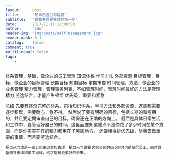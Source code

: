 ```yaml
---
layout:     post
title:      "把自己当公司运营"
subtitle:   "自我管理是管理的第一步"
date:       2017-11-11 12:00:00
author:     "5dw"
header-img: "img/posts/self-management.jpg"
header-mask: 0.1
catalog:    false
comment: true
multilingual: false
tags:
    -
---
```


体系管理，基础，像企业的员工管理
	知识体系
    学习方法
    外部资源
目标管理，目标，像企业的目标管理
	长期目标
    短期目标
    定期审查
时间管理，方法，像企业的业务管理
	精力管理：管理事务列表，不如管理时间，管理时间最好的方法是管理精力
    劳逸结合，才能产生顿悟
    优先级，重要和紧急

总结
	先要有逐渐完整的体系，包括知识体系，学习方法和外部资源，这些都需要逐步积累，需要耐心，急不得。
    然后说了要有明确的目标，包括长期的和短期的，并且要定期审查自己的目标，确保还在正确的方向上。
    最后是具体日常生活和工作中，要管理好自己的时间。这里面要知道重点不是你花了多少时间在某个方面，而是你实实在在的精力都用在了哪些地方。
    还要懂得排优先级，尽量去做重要的事情，而且要劳逸结合。
    
    把自己当成是一家公司来运营和管理，把自己当做是这家公司的CEO同时也是基层员工，同时具备领导思维和员工思维，你才能有更美好的未来。
    
